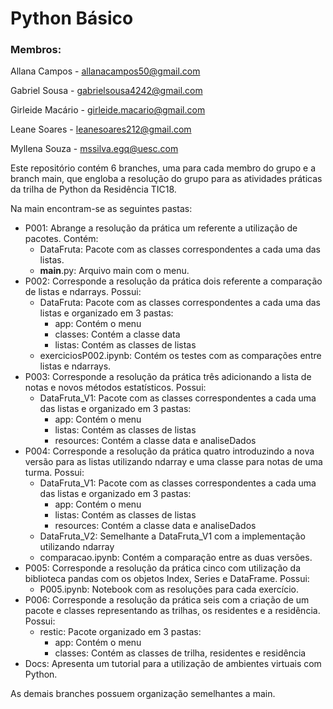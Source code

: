 # Python Básico

### Membros:

Allana Campos - allanacampos50@gmail.com

Gabriel Sousa - gabrielsousa4242@gmail.com

Girleide Macário - girleide.macario@gmail.com

Leane Soares - leanesoares212@gmail.com

Myllena Souza - mssilva.egq@uesc.com

Este repositório contém 6 branches, uma para cada membro do grupo e a branch main, que engloba a resolução do grupo para as atividades práticas da trilha de Python da Residência TIC18.

Na main encontram-se as seguintes pastas:

- P001: Abrange a resolução da prática um referente a utilização de pacotes. Contém:
    - DataFruta: Pacote com as classes correspondentes a cada uma das listas.
    - __main__.py: Arquivo main com o menu.
- P002: Corresponde a resolução da prática dois referente a comparação de listas e ndarrays. Possui:
    - DataFruta: Pacote com as classes correspondentes a cada uma das listas e organizado em 3 pastas:
        - app: Contém o menu
        - classes: Contém a classe data
        - listas: Contém as classes de listas
     - exerciciosP002.ipynb: Contém os testes com as comparações entre listas e ndarrays.
- P003: Corresponde a resolução da prática três adicionando a lista de notas e novos métodos estatísticos. Possui:
    - DataFruta_V1: Pacote com as classes correspondentes a cada uma das listas e organizado em 3 pastas:
        - app: Contém o menu
        - listas: Contém as classes de listas
        - resources: Contém a classe data e analiseDados
- P004: Corresponde a resolução da prática quatro introduzindo a nova versão para as listas utilizando ndarray e uma classe para notas de uma turma. Possui:
    - DataFruta_V1: Pacote com as classes correspondentes a cada uma das listas e organizado em 3 pastas:
        - app: Contém o menu
        - listas: Contém as classes de listas
        - resources: Contém a classe data e analiseDados
     - DataFruta_V2: Semelhante a DataFruta_V1 com a implementação utilizando ndarray
     - comparacao.ipynb: Contém a comparação entre as duas versões.
- P005: Corresponde a resolução da prática cinco com utilização da biblioteca pandas com os objetos Index, Series e DataFrame. Possui:
    - P005.ipynb: Notebook com as resoluções para cada exercício.
- P006: Corresponde a resolução da prática seis com a criação de um pacote e classes representando as trilhas, os residentes e a residência. Possui:
    - restic: Pacote organizado em 3 pastas:
        - app: Contém o menu
        - classes: Contém as classes de trilha, residentes e residência
- Docs: Apresenta um tutorial para a utilização de ambientes virtuais com Python.

As demais branches possuem organização semelhantes a main.
